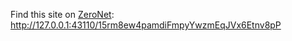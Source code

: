 Find this site on [ZeroNet](https://github.com/HelloZeroNet/ZeroNet/): http://127.0.0.1:43110/15rm8ew4pamdiFmpyYwzmEqJVx6Etnv8pP
